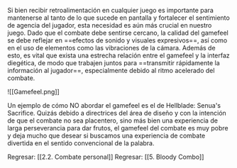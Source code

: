 
Si bien recibir retroalimentación en cualquier juego es importante para mantenerse al tanto de lo que sucede en pantalla y fortalecer el sentimiento de agencia del jugador, esta necesidad es aún más crucial en nuestro juego. Dado que el combate debe sentirse cercano, la calidad del gamefeel se debe reflejar en ==efectos de sonido y visuales expresivos==, así como en el uso de elementos como las vibraciones de la cámara. Además de esto, es vital que exista una estrecha relación entre el gamefeel y la interfaz diegética, de modo que trabajen juntos para ==transmitir rápidamente la información al jugador==, especialmente debido al ritmo acelerado del combate.

![[Gamefeel.png]]

Un ejemplo de cómo NO abordar el gamefeel es el de Hellblade: Senua's Sacrifice. Quizás debido a directrices del área de diseño y con la intención de que el combate no sea placentero, sino más bien una experiencia de larga perseverancia para dar frutos, el gamefeel del combate es muy pobre y deja mucho que desear si buscamos una experiencia de combate divertida en el sentido convencional de la palabra.


Regresar: [[2.2. Combate personal]]
Regresar: [[5. Bloody Combo]]
